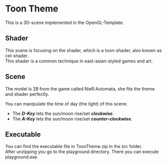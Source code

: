 # Toon Theme

This is a 3D-scene implemented in the OpenGL-Template.

## Shader
This scene is focusing on the shader, which is a toon-shader, also known as cel-shader.  
This shader is a common technique in east-asian-styled games and art.  

## Scene
The model is 2B from the game called NieR:Automata, she fits the theme and shader perfectly.  
  
You can manipulate the time of day (the light) of this scene.  
* The ***D-Key*** lets the sun/moon rise/set ***clockwise***.
* The ***A-Key*** lets the sun/moon rise/set ***counter-clockwise***.

## Executable
You can find the executable file in ToonTheme.zip in the src folder.  
After unzipping you go to the playground directory. There you can execute playground.exe.
